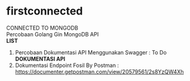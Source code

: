 # firstconnected

CONNECTED TO MONGODB<br>
Percobaan Golang Gin MongoDB API<br>
<b> LIST </b>
1. Percobaan Dokumentasi API Menggunakan Swagger : To Do <br>
<b> DOKUMENTASI API </b>
1. Dokumentasi Endpoint Fosil By Postman : https://documenter.getpostman.com/view/20579561/2s8YzQW4Xh
